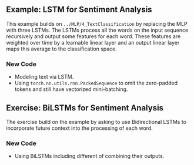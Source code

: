## Example: LSTM for Sentiment Analysis

This example builds on `../MLP/4_TextClassification` by replacing the MLP with three LSTMs. The LSTMs process all the words on the input sequence recursively and output some features for each word. These features are weighted over time by a learnable linear layer and an output linear layer maps this average to the classification space.

### New Code

- Modeling text via LSTM.
- Using `torch.nn.utils.rnn.PackedSequence` to omit the zero-padded tokens and still have vectorized mini-batching.

## Exercise: BiLSTMs for Sentiment Analysis

The exercise build on the example by asking to use Bidirectional LSTMs to incorporate future context into the processing of each word.


### New Code

- Using BiLSTMs including different of combining their outputs.
